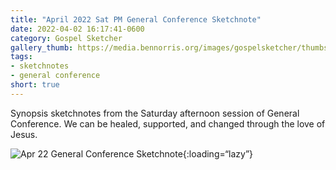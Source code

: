 ```yaml
---
title: "April 2022 Sat PM General Conference Sketchnote"
date: 2022-04-02 16:17:41-0600
category: Gospel Sketcher
gallery_thumb: https://media.bennorris.org/images/gospelsketcher/thumbs/apr-22-2-gen-conf.jpg
tags:
- sketchnotes
- general conference
short: true 
---
```


Synopsis sketchnotes from the Saturday afternoon session of General Conference. We can be healed, supported, and changed through the love of Jesus.

![Apr 22 General Conference Sketchnote](https://media.bennorris.org/images/gospelsketcher/general-conference/apr-2022/apr-22-2-gen-conf.jpg){:loading=“lazy”}
